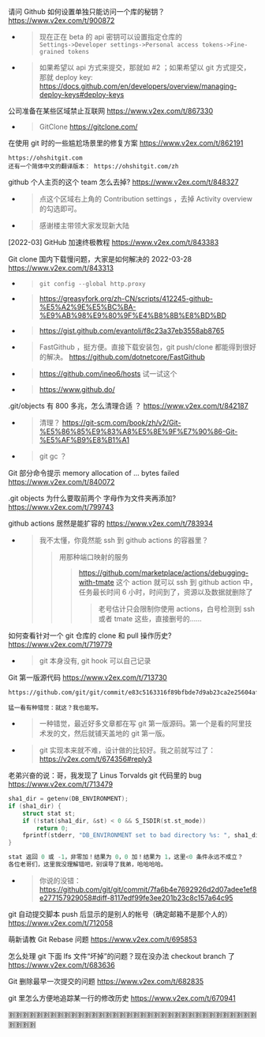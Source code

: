 
请问 Github 如何设置单独只能访问一个库的秘钥？ https://www.v2ex.com/t/900872
- > 现在正在 beta 的 api 密钥可以设置指定仓库的 <br> `Settings->Developer settings->Personal access tokens->Fine-grained tokens`
- > 如果希望以 api 方式来提交，那就如 #2 ；如果希望以 git 方式提交，那就 deploy key: https://docs.github.com/en/developers/overview/managing-deploy-keys#deploy-keys

公司准备在某些区域禁止互联网 https://www.v2ex.com/t/867330
- > GitClone https://gitclone.com/

在使用 git 时的一些尴尬场景里的修复方案 https://www.v2ex.com/t/862191
```console
https://ohshitgit.com
还有一个简体中文的翻译版本： https://ohshitgit.com/zh
```

github 个人主页的这个 team 怎么去掉? https://www.v2ex.com/t/848327
- > 点这个区域右上角的 Contribution settings ，去掉 Activity overview 的勾选即可。
- > 感谢楼主带领大家发现新大陆

[2022-03] GitHub 加速终极教程 https://www.v2ex.com/t/843383

Git clone 国内下载慢问题，大家是如何解决的 2022-03-28 https://www.v2ex.com/t/843313
- > `git config --global http.proxy`
- > https://greasyfork.org/zh-CN/scripts/412245-github-%E5%A2%9E%E5%BC%BA-%E9%AB%98%E9%80%9F%E4%B8%8B%E8%BD%BD
- > https://gist.github.com/evantoli/f8c23a37eb3558ab8765
- > FastGithub ，挺方便。直接下载安装包，git push/clone 都能得到很好的解决。 https://github.com/dotnetcore/FastGithub
- > https://github.com/ineo6/hosts 试一试这个
- > https://www.github.do/

.git/objects 有 800 多兆，怎么清理合适 ？ https://www.v2ex.com/t/842187
- > 清理？ https://git-scm.com/book/zh/v2/Git-%E5%86%85%E9%83%A8%E5%8E%9F%E7%90%86-Git-%E5%AF%B9%E8%B1%A1
- > git gc ？

Git 部分命令提示 memory allocation of ... bytes failed https://www.v2ex.com/t/840072

.git objects 为什么要取前两个 字母作为文件夹再添加? https://www.v2ex.com/t/799743

github actions 居然是能扩容的 https://www.v2ex.com/t/783934
- > 我不太懂，你竟然能 ssh 到 github actions 的容器里？
  >> 用那种端口映射的服务
  >>> https://github.com/marketplace/actions/debugging-with-tmate  这个 action 就可以 ssh 到 github action 中，任务最长时间 6 小时，时间到了，资源以及数据就删除了
  >>>> 老号估计只会限制你使用 actions，白号检测到 ssh 或者 tmate 这些，直接删号的……

如何查看针对一个 git 仓库的 clone 和 pull 操作历史? https://www.v2ex.com/t/719779
- > git 本身没有, git hook 可以自己记录

Git 第一版源代码 https://www.v2ex.com/t/713730
```console
https://github.com/git/git/commit/e83c5163316f89bfbde7d9ab23ca2e25604af290

猛一看有种错觉：就这？我也能写。
```
- > 一种错觉，最近好多文章都在写 git 第一版源码。第一个是看的阿里技术发的文，然后就铺天盖地的 git 第一版。
- > git 实现本来就不难，设计做的比较好。我之前就写过了： https://v2ex.com/t/674356#reply3

老弟兴奋的说：哥，我发现了 Linus Torvalds git 代码里的 bug https://www.v2ex.com/t/713479
```c
sha1_dir = getenv(DB_ENVIRONMENT);
if (sha1_dir) {
	struct stat st;
	if (!stat(sha1_dir, &st) < 0 && S_ISDIR(st.st_mode))
		return 0;
	fprintf(stderr, "DB_ENVIRONMENT set to bad directory %s: ", sha1_dir);
}

stat 返回 0 或 -1，非零加！结果为 0，0 加！结果为 1，这里<0 条件永远不成立？
各位老哥们，这里我没理解错吧，别误导了我弟，哈哈哈哈。
```
- > 你说的没错： https://github.com/git/git/commit/7fa6b4e7692926d2d07adee1ef8e277157929058#diff-8117edf99fe3ee201b23c8c157a64c95

git 自动提交脚本 push 后显示的是别人的帐号（确定邮箱不是那个人的） https://www.v2ex.com/t/712058

萌新请教 Git Rebase 问题 https://www.v2ex.com/t/695853

怎么处理 git 下面 lfs 文件“坏掉”的问题？现在没办法 checkout branch 了 https://www.v2ex.com/t/683636

Git 删除最早一次提交的问题 https://www.v2ex.com/t/682835

git 里怎么方便地追踪某一行的修改历史 https://www.v2ex.com/t/670941

:u5272::u5272::u5272::u5272::u5272::u5272::u5272::u5272::u5272::u5272::u5272::u5272::u5272::u5272::u5272::u5272::u5272::u5272::u5272::u5272::u5272::u5272::u5272::u5272::u5272::u5272::u5272::u5272::u5272::u5272::u5272::u5272::u5272::u5272::u5272::u5272::u5272::u5272::u5272::u5272:
